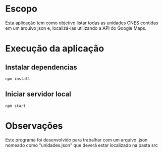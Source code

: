 # Escopo
Esta aplicação tem como objetivo listar todas as unidades CNES contidas em um arquivo json e, localizá-las utilizando a API do Google Maps.

# Execução da aplicação
## Instalar dependencias
```
npm install
```

## Iniciar servidor local
```
npm start
```

# Observações
Este programa foi desenvolvido para trabalhar com um arquivo .json nomeado como "unidades.json" que deverá estar localizado na pasta src